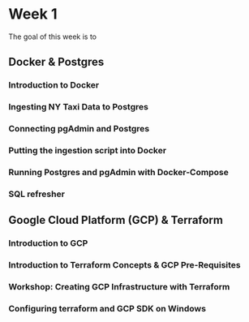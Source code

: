 # Week 1

The goal of this week is to 


## Docker & Postgres

### Introduction to Docker

### Ingesting NY Taxi Data to Postgres

### Connecting pgAdmin and Postgres

### Putting the ingestion script into Docker

### Running Postgres and pgAdmin with Docker-Compose

### SQL refresher


## Google Cloud Platform (GCP) & Terraform

### Introduction to GCP

### Introduction to Terraform Concepts & GCP Pre-Requisites

### Workshop: Creating GCP Infrastructure with Terraform

### Configuring terraform and GCP SDK on Windows
